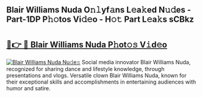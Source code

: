 ## Blair Williams Nuda O𝚗𝚕yf𝚊ns L𝚎a𝚔ed N𝚞𝚍es - Part-1DP P𝚑𝚘tos Vi𝚍𝚎o - H𝚘𝚝 Part L𝚎a𝚔s sCBkz

# <h2><a href="http://kfbm07z.oniu.top/?m=Blair+Williams+Nuda">🔗👉 🔴 Blair Williams Nuda P𝚑ot𝚘𝚜 V𝚒d𝚎o</a></h2>

[![Blair Williams Nuda Nu𝚍e𝚜](https://i.imgur.com/0qMVB7G.gif)](http://kfbm07z.oniu.top/?m=Blair+Williams+Nuda)
Social media innovator Blair Williams Nuda, recognized for sharing dance and lifestyle knowledge, through presentations and vlogs. Versatile clown Blair Williams Nuda, known for their exceptional skills and accomplishments in entertaining audiences with humor and satire.  
